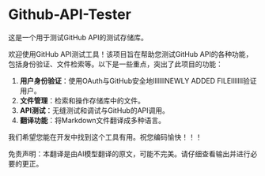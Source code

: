 # Github-API-Tester

这是一个用于测试GitHub API的测试存储库。

欢迎使用GitHub API测试工具！该项目旨在帮助您测试GitHub API的各种功能，包括身份验证、文件检索等。以下是一些重点，突出了此项目的功能：

1. **用户身份验证**：使用OAuth与GitHub安全地lllllllNEWLY ADDED FILElllllll验证用户。
2. **文件管理**：检索和操作存储库中的文件。
3. **API测试**：无缝测试和调试与GitHub的API调用。
4. **翻译功能**：将Markdown文件翻译成多种语言。

我们希望您能在开发中找到这个工具有用。祝您编码愉快！！！


免责声明：本翻译是由AI模型翻译的原文，可能不完美。请仔细查看输出并进行必要的更正。